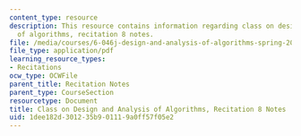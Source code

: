 ```yaml
---
content_type: resource
description: This resource contains information regarding class on design and analysis
  of algorithms, recitation 8 notes.
file: /media/courses/6-046j-design-and-analysis-of-algorithms-spring-2015/1dee182d301235b901119a0ff57f05e2_MIT6_046JS15_Recitation8.pdf
file_type: application/pdf
learning_resource_types:
- Recitations
ocw_type: OCWFile
parent_title: Recitation Notes
parent_type: CourseSection
resourcetype: Document
title: Class on Design and Analysis of Algorithms, Recitation 8 Notes
uid: 1dee182d-3012-35b9-0111-9a0ff57f05e2
---
```

